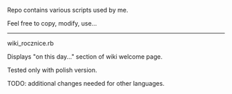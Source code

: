 Repo contains various scripts used by me.

Feel free to copy, modify, use...

-------
wiki_rocznice.rb

Displays "on this day..." section of wiki welcome page.

Tested only with polish version.

TODO: additional changes needed for other languages.


